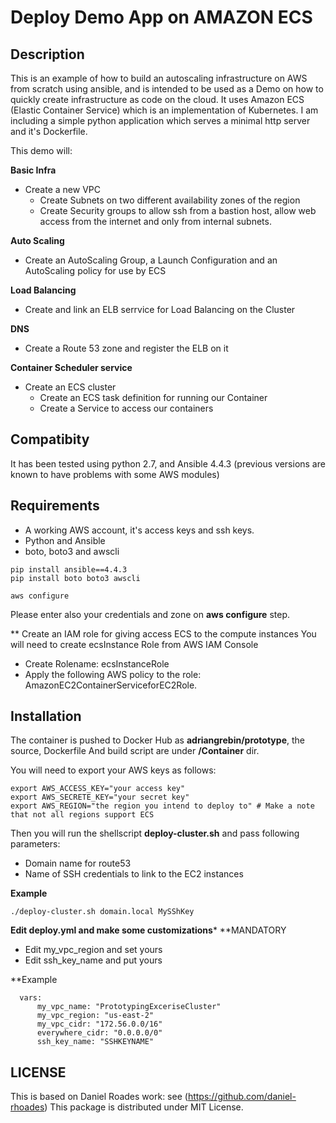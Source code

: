 Deploy Demo App on AMAZON ECS
=============================


Description
-----------

This is an example of how to build an autoscaling infrastructure on AWS from scratch using ansible, and is intended to be used as a
Demo on how to quickly create infrastructure as code on the cloud.
It uses Amazon ECS (Elastic Container Service) which is an implementation of Kubernetes.
I am including a simple python application which serves a minimal http server and it's Dockerfile.



This demo will:

**Basic Infra**
- Create a new VPC
  - Create Subnets on two different availability zones of the region
  - Create Security groups to allow ssh from a bastion host, allow web access from the internet and only from internal subnets.

**Auto Scaling**
- Create an AutoScaling Group, a Launch Configuration and an AutoScaling policy for use by ECS

**Load Balancing**
- Create and link an ELB serrvice for Load Balancing on the Cluster

**DNS**
- Create a Route 53 zone and register the ELB on it

**Container Scheduler service**
- Create an ECS cluster
  - Create an ECS task definition for running our Container
  - Create a Service to access our containers



Compatibity
-----------

It has been tested using python 2.7, and Ansible 4.4.3 (previous versions are known to have problems with some AWS modules)

Requirements
------------
- A working AWS account, it's access keys and ssh keys.
- Python and Ansible
- boto, boto3 and awscli

```
pip install ansible==4.4.3
pip install boto boto3 awscli

aws configure
````

Please enter also your credentials and zone on **aws configure** step.

** Create an IAM role for giving access ECS to the compute instances
You will need to create ecsInstance Role from AWS IAM Console
* Create Rolename: ecsInstanceRole
* Apply the following AWS policy to the role: AmazonEC2ContainerServiceforEC2Role.


Installation
----------

The container is pushed to Docker Hub as **adriangrebin/prototype**, the source, Dockerfile
And build script are under **/Container** dir.

You will need to export your AWS keys as follows:

```
export AWS_ACCESS_KEY="your access key"
export AWS_SECRETE_KEY="your secret key"
export AWS_REGION="the region you intend to deploy to" # Make a note that not all regions support ECS
```

Then you will run the shellscript **deploy-cluster.sh** and pass following parameters:
- Domain name for route53
- Name of SSH credentials to link to the EC2 instances


**Example**
```
./deploy-cluster.sh domain.local MySShKey
```

**Edit deploy.yml and make some customizations***
**MANDATORY
- Edit my_vpc_region and set yours
- Edit ssh_key_name and put yours

**Example
```
  vars:
      my_vpc_name: "PrototypingExceriseCluster"
      my_vpc_region: "us-east-2"
      my_vpc_cidr: "172.56.0.0/16"
      everywhere_cidr: "0.0.0.0/0"
      ssh_key_name: "SSHKEYNAME"
```



LICENSE
-------
This is based on Daniel Roades work: see (https://github.com/daniel-rhoades)
This package is distributed under MIT License.
